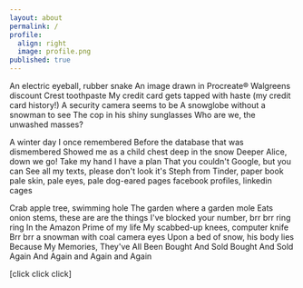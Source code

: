```yaml
---
layout: about
permalink: /
profile:
  align: right
  image: profile.png
published: true
---
```


An electric eyeball, rubber snake
An image drawn in Procreate®
Walgreens discount Crest toothpaste
My credit card gets tapped with haste (my credit card history!)
A security camera seems to be
A snowglobe without a snowman to see
The cop in his shiny sunglasses
Who are we, the unwashed masses?

A winter day I once remembered
Before the database that was dismembered
Showed me as a child chest deep in the snow
Deeper Alice, down we go!
Take my hand I have a plan
That you couldn't Google, but you can
See all my texts, please don't look
it's Steph from Tinder, paper book
pale skin, pale eyes, pale dog-eared pages
facebook profiles, linkedin cages

Crab apple tree, swimming hole
The garden where a garden mole
Eats onion stems, these are are the things
I've blocked your number, brr brr ring ring
In the Amazon Prime of my life
My scabbed-up knees, computer knife
Brr brr a snowman with coal camera eyes
Upon a bed of snow, his body lies
Because My Memories, They've All Been Bought And Sold Bought And Sold Again And Again and Again and Again

[click click click]
